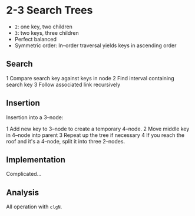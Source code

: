 # 2-3 Search Trees

- `2`: one key, two children
- `3`: two keys, three children
- Perfect balanced
- Symmetric order: In–order traversal yields keys in ascending order

## Search

1 Compare search key against keys in node
2 Find interval containing search key
3 Follow associated link recursively

## Insertion

Insertion into a 3–node:

1 Add new key to 3–node to create a temporary 4–node.
2 Move middle key in 4–node into parent
3 Repeat up the tree if necessary
4 If you reach the roof and it's a 4–node, split it into three 2–nodes.

## Implementation

Complicated…

## Analysis

All operation with `clgN`.


